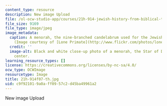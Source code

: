 ```yaml
---
content_type: resource
description: New image Upload
file: /ol-ocw-studio-app/courses/21h-914-jewish-history-from-biblical-to-modern-times-fall-2007/c9f921019a0aff0957c2d45ba49961a2_21h-914f07-th.jpg
file_size: 9169
file_type: image/jpeg
image_metadata:
  caption: A menorah, the nine-branched candelabrum used for the Jewish holiday Hanukkah.
    (Image courtesy of [Lone Primate](http://www.flickr.com/photos/loneprimate/).)
  credit: ''
  image-alt: Black and white close-up photo of a menorah, the Star of David in its
    center.
learning_resource_types: []
license: https://creativecommons.org/licenses/by-nc-sa/4.0/
ocw_type: OCWImage
resourcetype: Image
title: 21h-914f07-th.jpg
uid: c9f92101-9a0a-ff09-57c2-d45ba49961a2
---
```

New image Upload